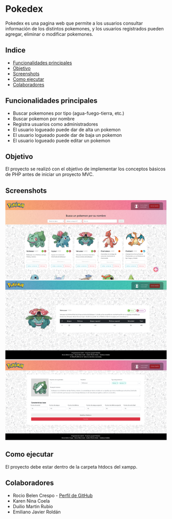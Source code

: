 # Pokedex

Pokedex es una pagina web que permite a los usuarios consultar información de los distintos pokemones, y los usuarios registrados pueden agregar, eliminar o modificar pokemones.

## Indice
* [Funcionalidades principales](#funcionalidades-principales)
* [Objetivo](#objetivo)
* [Screenshots](#screenshots)
* [Como ejecutar](#como-ejecutar)
* [Colaboradores](#colaboradores)

## Funcionalidades principales
- Buscar pokemones por tipo (agua-fuego-tierra, etc.)
- Buscar pokemon por nombre
- Registra usuarios como administradores
- El usuario logueado puede dar de alta un pokemon
- El usuario logueado puede dar de baja un pokemon
- El usuario logueado puede editar un pokemon

## Objetivo
El proyecto se realizó con el objetivo de implementar los conceptos básicos de PHP antes de iniciar un proyecto MVC.

## Screenshots
![Logo](/imagenes/presentacion/home.png)
![Logo](/imagenes/presentacion/espec.png)
![Logo](/imagenes/presentacion/editar.png)

## Como ejecutar
El proyecto debe estar dentro de la carpeta htdocs del xampp.

## Colaboradores
- Rocio Belen Crespo - [Perfil de GitHub](https://github.com/rociocrespo200)
- Karen Nina Coela
- Duilio Martin Rubio
- Emiliano Javier Roldán
